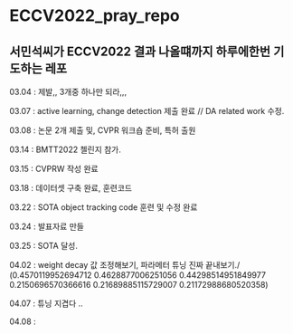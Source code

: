 # ECCV2022_pray_repo
서민석씨가 ECCV2022 결과 나올떄까지 하루에한번 기도하는 레포
---
03.04 : 제발,, 3개중 하나만 되라,,, 

03.07 : active learning, change detection 제출 완료 // DA related work 수정. 

03.08 : 논문 2개 제출 및, CVPR 워크숍 준비, 특허 출원

03.14 : BMTT2022 첼린지 참가.

03.15 : CVPRW 작성 완료

03.18 : 데이터셋 구축 완료, 훈련코드 

03.22 : SOTA object tracking code 훈련 및 수정 완료

03.24 : 발표자료 만들 

03.25 : SOTA 달성.

04.02 : weight decay 값 조정해보기, 파라메터 튜닝 진짜 끝내보기./ (0.4570119952694712 0.4628877006251056 0.44298514951849977 0.2150696570366616 0.21689885115729007 0.21172988680520358)

04.07 : 튜닝 지겹다 ..

04.08 : 
